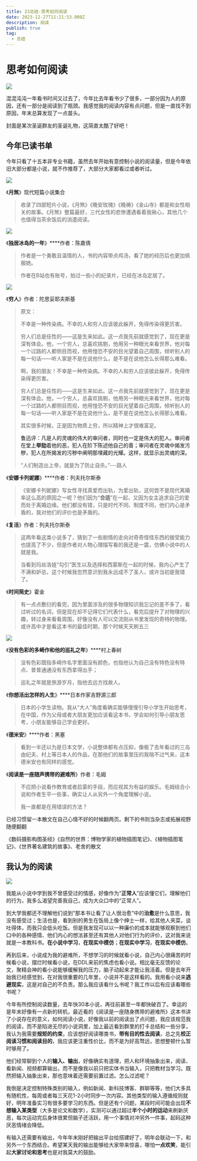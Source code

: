 ```yaml
---
title: 23总结-思考如何阅读
date: 2023-12-27T11:21:53.000Z
description: 阅读
publish: true
tag:
  - 总结
---
```

# 思考如何阅读
![](../../images/7b9bbb53427524bfc4c09e7b30eda6c1.png)

混混沌沌一年看书时间又过去了，今年比去年看书少了很多，一部分因为人的原因，还有一部分是阅读到了瓶颈。我感觉我的阅读内容有点问题，但是一直找不到原因，年末总算发现了一点苗头。



封面是某次圣诞群友的圣诞礼物，这简直太酷了好吧！

## 今年已读书单


今年只看了十五本非专业书籍，虽然去年开始有意控制小说的阅读量，但是今年依旧大部分都是小说，就不作推荐了，大部分大家都看过或者听过。

![](../../images/052bb323e2947c0eac75705b1b966711.png)

《**月煞**》现代短篇小说集合

> 收录了四部短片小说，《月煞》《晚安玫瑰》《晚祷》《金山寺》都是和女性相关的故事。《月煞》整篇最好，三代女性的悲惨遭遇看着我揪心，其他几个也值得当茶余饭后的消遣阅读。
>

![](../../images/6033bb77a4aaac3ba1079146ae6d554e.png)

《**独居冰岛的一年**》****作者：陈嘉倩

> 作者是一个勇敢且温情的人，书的内容带点鸡汤，看了她的经历后也更加佩服她。
>
> 作者在B站也有账号，拍过一些小的纪录片，已经在冰岛定居了。
>

![](../../images/4fdb4e2be15a14d31f9ab3ef110f925a.png)

《**穷人**》作者：陀思妥耶夫斯基

> 原文：
>
> 不幸是一种传染病。不幸的人和穷人应该彼此躲开，免得传染得更厉害。
>
> 穷人们总是任性的——这是生来如此。这一点我先前就感觉到了，现在更是深有体会。他，一个穷人，总喜欢挑剔，他用另一种眼光来看世界，他对每一个过路的人都侧目而视，他用惶恐不安的目光望着自己周围，倾听别人的每一句话——听人家是不是在说他什么，是不是在说他怎么长得那么难看。
>
> 啊，我的朋友！不幸是一种传染病。不幸的人和穷人应该彼此躲开，免得传染得更厉害。
>
> 穷人们总是任性的——这是生来如此。这一点我先前就感觉到了，现在更是深有体会。他，一个穷人，总喜欢挑剔，他用另一种眼光来看世界，他对每一个过路的人都侧目而视，他用惶恐不安的目光望着自己周围，倾听别人的每一句话——听人家是不是在说他什么，是不是在说他怎么长得那么难看。
>
> 其实很多时候，正是因为物质上穷，所以精神上才很难富足。
>
> <font style="color:rgb(18, 18, 18);">鲁迅评：凡是人的灵魂的伟大的审问者，同时也一定是伟大的犯人。审问者在堂上</font>**<font style="color:rgb(18, 18, 18);">举劾</font>**<font style="color:rgb(18, 18, 18);">着他的恶，犯人在阶下陈述他自己的善；审问者在灵魂中揭发污秽，犯人在所揭发的污秽中阐明那埋藏的光耀。这样，就显示出灵魂的深。</font>
>
> “人们制造出上帝，就是为了防止自杀。”---路人
>



《**安娜卡列妮娜**》****作者：列夫托尔斯泰

> 《安娜卡列妮娜》写女性寻找真爱而出轨，为爱出轨，这何尝不是现代离婚率这么高的原因之一呢？他们因为“**合适**”在一起，又因为女主追求自己的爱而处于离婚边缘。他们都没有错，只是时代不同、制度不同，他们内心是矛盾的，我对他们的评价也是矛盾的。
>



《**复活**》作者：列夫托尔斯泰

> 这两年看这类小说多了，猜到了一些剧情的走向对奇奇怪怪东西的接受能力也提高了不少，但是作者对人物心理描写看的我还是一震，仿佛小说中的人就是我。
>
> 当看到玛丝洛娃“勾引”医生以及选择和西蒙斯在一起的时候，我内心产生了不满和妒忌，这个时候我忽然意识到我永远成不了圣人，或许当初是我错了。
>



《**时间简史**》霍金

> 有一点点敷衍的看完，因为里面涉及的很多物理知识我忘记的差不多了，看过听过的名词，但是现在却不记得它们代表什么，看完后提升了对物理的兴趣，转过身来看看周围，好像没有人可以交流刚从书里发现的奇特的物理。或许高中才是看这本书的最佳时期，那个时候天天刷五三
>

![](../../images/02ccf705f3ca7a5b6fc957511a2f37cd.png)

《**没有色彩的多崎作和他的巡礼之年**》****村上春树

> 没有色彩既指多崎作名字里面没有颜色，也指他认为自己没有特色没有特点、普普通通没有东西拿得出手；
>
> 巡礼之年就是旅游岁月，指他去远方找故人。
>



《**你想活出怎样的人生**》****日本作家吉野源三郎

> 日本的小学生读物。我从“大人”角度看确实能够慢慢引导小学生开始思考，在中国，作为父母或者大朋友更加应该看这本书，学会如何引导小朋友思考，小朋友能够自己学会更好。
>



《**德米安**》****作者：黑塞

> 看到一半还以为是日本文学，小说整体都有点压抑，像极了去年看过的三岛由纪夫、村上等日本人的作品，在那他们的故事里压的我喘不过气来，这本德米安也有同样的感觉。
>



《**阅读是一座随声携带的避难所**》作者：毛姆 

> 不应把小说看作教育或者启蒙的手段，而应视其为有益的娱乐。毛姆结合小说和作者生平一些事，确实让人从另外一个角度理解小说。
>
> 我一直都是在用错误的方法？
>



已经习惯留一本散文在自己心情不好的时候翻两页。剩下的书则当杂志或拓展视野随便翻翻

《数码摄影构图圣经》《自然的世界：博物学家的植物插图笔记》、《植物插图笔记》、《世界著名建筑的故事》、老舍的散文



## 我认为的阅读
![](../../images/2a41d36bf2c86ae3878bcf6442f596ff.png)



我能从小说中学到我不曾感受过的情感，好像作为“**正常人**”应该懂它们，理解他们的行为，我多么渴望完善我自己，成为大众口中的“正常人”。



到大学我都还不理解他们说到“那本书让看了让人很治愈”中的**治愈**是什么意思，我没有感受过；生活也是，看到别的男生在饭局上像个绅士一样，给其他人夹菜，谈吐得体，而我只会低头吃饭。但是我发现可以以一种廉价的成本就能够观察到他们口中的各种感情、他们内心的想法甚至还有其他人对他们行为的评价，这对我来说就是一本教科书。**在小说中学习**，**在现实中模仿**；**在现实中学习**，**在现实中模仿**。



再到后来，小说成为我的避难所，不想学习的时候就看小说，自己内心很痛苦的时候看小说，摆烂时候看小说，在DDL来前的焦虑也看小说。相比毫无反馈的论文，聚精会神的看小说能够缓解我的压力，脑子动起来才能让我活着。但是去年开始我已经感觉到，在对我很重要的几年里，小说并不是这样看的。我用看小说来**逃避现实**，这是对自己的不负责。那么我应该看什么书呢？我工作以后有应该看哪些书呢？



今年有所控制阅读数量，去年快30本小说，再往前甚至一年都快破百了。幸运的是年末好像有一点新的转机，最近看的《阅读是一座随身携带的避难所》这本书讲了小说存在的意义，如何阅读小说，好像我以前的阅读出了点问题，我应该规范我的阅读，而不是陷进无尽的小说洞里，加上最近看到群里的打卡总结和一些分享，我认为我需要**规矩的约束**，应该想好阅读哪类书，**带有目的性去阅读**，总之先**校正阅读习惯和阅读目的**，我应该更注重性价比，而不是为好高骛远，思想整顿什么暂时够用了。



他们经常聊到个人的**输入、输出**，好像确实有道理，把人和环境抽象出来，阅读、看新闻、视频都算输出，而不是像我以前只把实体书当输入，只把教材当学习。既然把输入抽象出来，那也意味着还需要前置过滤。怎么过滤呢？



我倒是决定控制特殊类别的输入，例如新闻、新科技博客、群聊等等，他们大多具有随机性，每周或者每三天花1-2小时同步一次内容。其他类型的输入遵循规则就好，明年准备实习有很多要学习的东西。但是还有个问题，某段时间可能会出现**不想输入某类型**（大多是论文和数学），实测可以通过超过**半个小时的运动**来刷新厌恶，每次运动完后身体很累但脑子还活跃，用一个事情对冲另外一件事，起码这种厌恶情绪会降低。



有输入还需要有输出，今年年末刚好把输出平台给搭建好了，明年会联动一下，和另外一个东西结合。希望某天我的输出能够给大家带来惊喜，哪怕**一点欢笑**，能引起**大家讨论和思考**也是对我莫大的鼓励。















